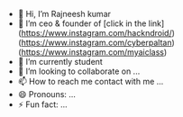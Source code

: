 - 👋 Hi, I’m Rajneesh kumar
- 👀 I’m ceo & founder of [click in the link] (https://www.instagram.com/hackndroid/)  (https://www.instagram.com/cyberpaltan) (https://www.instagram.com/myaiclass)
- 🌱 I’m currently student 
- 💞️ I’m looking to collaborate on ...
- 📫 How to reach me  contact with me ...
- 😄 Pronouns: ...
- ⚡ Fun fact: ...

<!---
xdrajneesh/xdrajneesh is a ✨ special ✨ repository because its `README.md` (this file) appears on your GitHub profile.
You can click the Preview link to take a look at your changes.
--->
